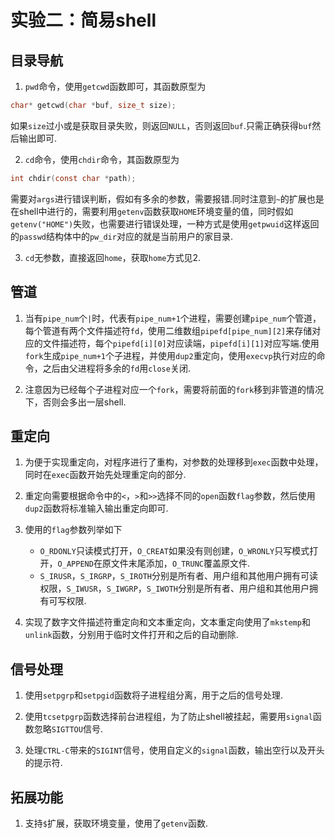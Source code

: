 # 实验二：简易shell

## 目录导航

1. `pwd`命令，使用`getcwd`函数即可，其函数原型为
```C
char* getcwd(char *buf, size_t size);
```
如果`size`过小或是获取目录失败，则返回`NULL`，否则返回`buf`.只需正确获得`buf`然后输出即可.

2. `cd`命令，使用`chdir`命令，其函数原型为
```C
int chdir(const char *path);
```
需要对`args`进行错误判断，假如有多余的参数，需要报错.同时注意到`~`的扩展也是在shell中进行的，需要利用`getenv`函数获取`HOME`环境变量的值，同时假如`getenv("HOME")`失败，也需要进行错误处理，一种方式是使用`getpwuid`这样返回的`passwd`结构体中的`pw_dir`对应的就是当前用户的家目录.

3. `cd`无参数，直接返回`home`，获取`home`方式见2.

## 管道

1. 当有`pipe_num`个`|`时，代表有`pipe_num+1`个进程，需要创建`pipe_num`个管道，每个管道有两个文件描述符`fd`，使用二维数组`pipefd[pipe_num][2]`来存储对应的文件描述符，每个`pipefd[i][0]`对应读端，`pipefd[i][1]`对应写端.使用`fork`生成`pipe_num+1`个子进程，并使用`dup2`重定向，使用`execvp`执行对应的命令，之后由父进程将多余的`fd`用`close`关闭.

2. 注意因为已经每个子进程对应一个`fork`，需要将前面的`fork`移到非管道的情况下，否则会多出一层shell.

## 重定向

1. 为便于实现重定向，对程序进行了重构，对参数的处理移到`exec`函数中处理，同时在`exec`函数开始先处理重定向的部分.

2. 重定向需要根据命令中的`<`，`>`和`>>`选择不同的`open`函数`flag`参数，然后使用`dup2`函数将标准输入输出重定向即可.

3. 使用的`flag`参数列举如下
   - `O_RDONLY`只读模式打开，`O_CREAT`如果没有则创建，`O_WRONLY`只写模式打开，`O_APPEND`在原文件末尾添加，`O_TRUNC`覆盖原文件.
   - `S_IRUSR`，`S_IRGRP`，`S_IROTH`分别是所有者、用户组和其他用户拥有可读权限，`S_IWUSR`，`S_IWGRP`，`S_IWOTH`分别是所有者、用户组和其他用户拥有可写权限.
  
4. 实现了数字文件描述符重定向和文本重定向，文本重定向使用了`mkstemp`和`unlink`函数，分别用于临时文件打开和之后的自动删除.

## 信号处理

1. 使用`setpgrp`和`setpgid`函数将子进程组分离，用于之后的信号处理.

2. 使用`tcsetpgrp`函数选择前台进程组，为了防止shell被挂起，需要用`signal`函数忽略`SIGTTOU`信号.

3. 处理`CTRL-C`带来的`SIGINT`信号，使用自定义的`signal`函数，输出空行以及开头的提示符.

## 拓展功能

1. 支持`$`扩展，获取环境变量，使用了`getenv`函数.

